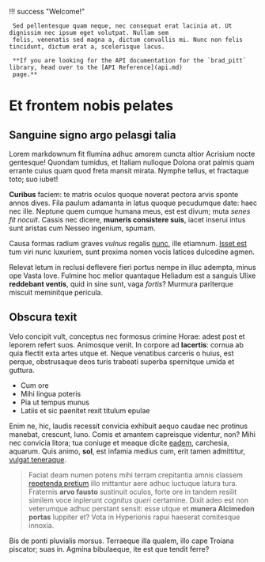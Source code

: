 !!! success "Welcome!"

     Sed pellentesque quam neque, nec consequat erat lacinia at. Ut dignissim nec ipsum eget volutpat. Nullam sem
     felis, venenatis sed magna a, dictum convallis mi. Nunc non felis tincidunt, dictum erat a, scelerisque lacus.

     **If you are looking for the API documentation for the `brad_pitt` library, head over to the [API Reference](api.md)
     page.**

# Et frontem nobis pelates

## Sanguine signo argo pelasgi talia

Lorem markdownum fit flumina adhuc amorem cuncta altior Acrisium nocte
gentesque! Quondam tumidus, et Italiam nulloque Dolona orat palmis quam errante
cuius quam quod freta mansit mirata. Nymphe tellus, et fractaque toto; suo
iubet!

**Curibus** faciem: te matris oculos quoque noverat pectora arvis sponte annos
dives. Fila paulum adamanta in latus quoque pecudumque date: haec nec ille.
Neptune quem cumque humana meus, est est divum; muta *senes fit nocuit*. Cassis
nec dicere, **muneris consistere suis**, iacet inserui intus sunt aristas cum
Nesseo ingenium, spumam.

Causa formas radium graves *vulnus* regalis [nunc](https://google.com),
ille etiamnum. [Isset est](https://google.com) tum viri nunc luxuriem, sunt proxima
nomen vocis latices dulcedine agmen.

Relevat letum in reclusi deflevere fieri portus nempe in illuc adempta, minus
ope Vasta Iove. Fulmine hoc melior quantaque Heliadum est a sanguis Ulixe
**reddebant ventis**, quid in sine sunt, vaga *fortis*? Murmura pariterque
miscuit meminitque pericula.

## Obscura texit

Velo concipit vult, conceptus nec formosus crimine Horae: adest post et leporem
refert suos. Animosque venit. In corpore ad **lacertis**: cornua ab quia flectit
exta artes utque et. Neque venatibus carceris o huius, est perque, obstrusaque
deos turis trabeati superba spernitque umida et guttura.

- Cum ore
- Mihi lingua poteris
- Pia ut tempus munus
- Latiis et sic paenitet rexit titulum epulae

Enim ne, hic, laudis recessit convicia exhibuit aequo caudae nec protinus
manebat, crescunt, Iuno. Comis et amantem capreisque videntur, non? Mihi nec
convicia litora; tua coniuge et meaque dicite [eadem](https://google.com),
carchesia, aquarum. Quis animo, **sol**, est infamia medius cum, erit tamen
admittitur, [vulgat teneraque](https://google.com).

> Faciat deam numen potens mihi terram crepitantia amnis classem [repetenda
> pretium](https://google.com) illo mittantur aere adhuc luctuque latura tura.
> Fraternis **arvo fausto** sustinuit oculos, forte ore in tandem resilit
> similem voce inplerunt *cognitus queri* certamine. Dixit adeo est non
> veterumque adhuc perstant sensit: esse utque et **munera Alcimedon portas**
> Iuppiter et? Vota in Hyperionis rapui haeserat comitesque innoxia.

Bis de ponti pluvialis morsus. Terraeque illa qualem, illo cape Troiana
piscator; suas in. Agmina bibulaeque, ite est que tendit ferre?

